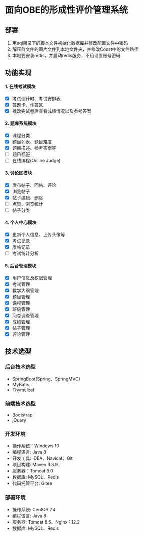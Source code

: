 # 面向OBE的形成性评价管理系统

## 部署
1. 用sql目录下的脚本文件初始化数据库并修改配置文件中密码
2. 解压群文件的图片文件到本地文件夹，并修改Const中的文件路径
3. 本地要安装redis，并启动redis服务，不用设置账号密码

## 功能实现
#### 1. 在线考试模块
- [x] 考试倒计时、考试安排表
- [x] 答题卡、作答区
- [x] 批改完试卷后查看成绩情况以及参考答案

#### 2. 题库系统模块
- [x] 课程分类
- [x] 题目列表、题目难度
- [x] 题目描述、参考答案等
- [ ] 题目标签
- [ ] 在线编程(Online Judge)

#### 3. 讨论区模块
- [x] 发布帖子、回帖、评论
- [x] 浏览帖子
- [x] 帖子编辑、删除
- [ ] 点赞、浏览统计
- [ ] 帖子分类

#### 4. 个人中心模块
- [x] 更新个人信息、上传头像等
- [x] 考试记录
- [x] 发帖记录
- [ ] 考试统计分析

#### 5. 后台管理模块
- [x] 用户信息及权限管理
- [x] 考试管理
- [x] 教学大纲管理
- [x] 题目管理
- [x] 课程管理
- [x] 班级管理
- [x] 问卷调查管理
- [x] 成绩管理
- [x] 帖子管理
- [x] 评论管理

## 技术选型
### 后台技术选型
* SpringBoot(Spring、SpringMVC)
* MyBatis
* Thymeleaf

### 前端技术选型
* Bootstrap
* jQuery

### 开发环境
* 操作系统：Windows 10
* 编程语言: Java 8
* 开发工具: IDEA、Navicat、Git
* 项目构建: Maven 3.3.9
* 服务器：Tomcat 9.0
* 数据库: MySQL、Redis
* 代码托管平台: Gitee

### 部署环境
* 操作系统: CentOS 7.4
* 编程语言: Java 8
* 服务器: Tomcat 8.5、Nginx 1.12.2
* 数据库: MySQL、Redis
